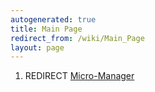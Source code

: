 ```yaml
---
autogenerated: true
title: Main Page
redirect_from: /wiki/Main_Page
layout: page
---
```


1.  REDIRECT [Micro-Manager](Micro-Manager)
